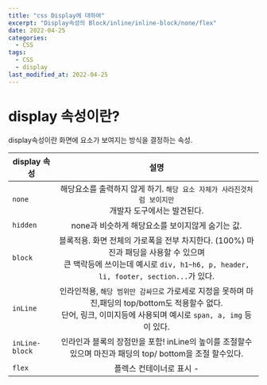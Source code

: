 ```yaml
---
title: "css Display에 대하여"
excerpt: "Display속성의 Block/inline/inline-block/none/flex"
date: 2022-04-25
categories:
  - CSS
tags:
  - CSS
  - display
last_modified_at: 2022-04-25
---
```


# display 속성이란?

display속성이란 화면에 요소가 보여지는 방식을 결정하는 속성.

| display 속성   |                                                                                     설명                                                                                     |
| -------------- | :--------------------------------------------------------------------------------------------------------------------------------------------------------------------------: |
| `none`         |                                   해당요소를 출력하지 않게 하기. `해당 요소 자체가 사라진것처럼 보이지만` <br>개발자 도구에서는 발견된다.                                    |
| `hidden`       |                                                               none과 비슷하게 해당요소를 보이지않게 숨기는 값.                                                               |
| `block`        | 블록적용. 화면 전체의 가로폭을 전부 차지한다. (100%) 마진과 패딩을 사용할 수 있으며 <br> 큰 맥락등에 쓰이는데 예시로 `div, h1~h6, p, header, li, footer, section...`가 있다. |
| `inLine`       |   인라인적용, `해당 범위만 감싸므로` 가로세로 지정을 못하며 마진,패딩의 top/bottom도 적용할수 없다. <br> 단어, 링크, 이미지등에 사용되며 예시로 `span, a, img` 등이 있다.    |
| `inLine-block` |                                   인라인과 블록의 장점만을 포함! inLine의 높이를 조절할수있으며 마진과 패딩의 top/ bottom을 조절 할수있다.                                   |
| `flex`         |                                                                           플렉스 컨테이너로 표시 -                                                                           |

<Br>

<Br>
